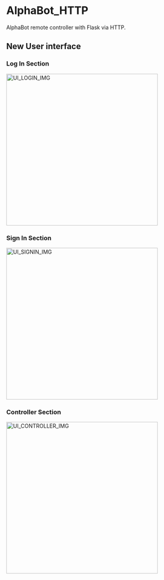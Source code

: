# AlphaBot_HTTP
AlphaBot remote controller with Flask via HTTP.


## New User interface

### Log In Section
<img alt="UI_LOGIN_IMG" src="https://github.com/nikmaffi/AlphaBot_HTTP/blob/main/documentation/UI_LOGIN.png" width="400">

### Sign In Section
<img alt="UI_SIGNIN_IMG" src="https://github.com/nikmaffi/AlphaBot_HTTP/blob/main/documentation/UI_SIGNIN.png" width="400">

### Controller Section
<img alt="UI_CONTROLLER_IMG" src="https://github.com/nikmaffi/AlphaBot_HTTP/blob/main/documentation/UI_CONTROLLER.png" width="400">
